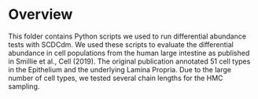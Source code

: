 # Overview

This folder contains Python scripts we used to run differential abundance tests with SCDCdm. 
We used these scripts to evaluate the differential abundance in cell populations from the human large intestine as published in Smillie et al., Cell (2019). 
The original publication annotated 51 cell types in the Epithelium and the underlying Lamina Propria. Due to the large number of cell types, we tested several chain lengths 
for the HMC sampling.
